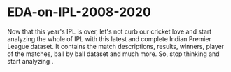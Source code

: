 # EDA-on-IPL-2008-2020
Now that this year's IPL is over, let's not curb our cricket love and start analyzing the whole of IPL with this latest and complete Indian Premier League dataset. It contains the match descriptions, results, winners, player of the matches, ball by ball dataset and much more. So, stop thinking and start analyzing .

